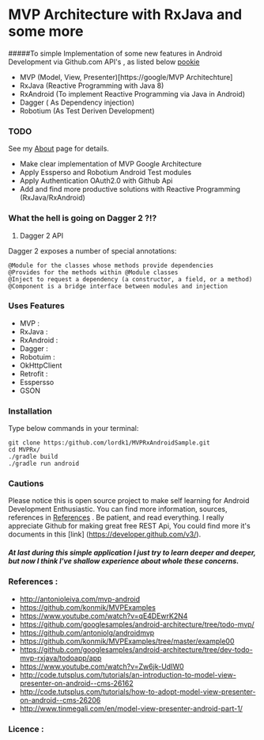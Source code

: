 # MVP Architecture with RxJava and some more 

#####To simple Implementation of some new features in Android Development via Github.com API's , as listed below
[pookie](#pookie)

- MVP (Model, View, Presenter)[https://google/MVP Architechture]
- RxJava (Reactive Programming with Java 8)
- RxAndroid (To implement Reactive Programming via Java in Android)
- Dagger ( As Dependency injection)
- Robotium (As Test Deriven Development)
 
### TODO
See my [About](#110) page for details.   

- Make clear implementation of MVP Google Architecture
- Apply Essperso and Robotium Android Test modules
- Apply Authentication OAuth2.0 with Github Api
- Add and find more productive solutions with Reactive Programming (RxJava/RxAndroid) 

### What the hell is going on Dagger 2 ?!? 
1. Dagger 2 API

Dagger 2 exposes a number of special annotations:

    @Module for the classes whose methods provide dependencies
    @Provides for the methods within @Module classes
    @Inject to request a dependency (a constructor, a field, or a method)
    @Component is a bridge interface between modules and injection


 
 
### Uses Features
 - MVP :
 - RxJava :
 - RxAndroid :
 - Dagger :
 - Robotuim :
 - OkHttpClient
 - Retrofit :
 - Esspersso
 - GSON
 
   
### Installation
Type below commands in your terminal:

    git clone https:/github.com/lordk1/MVPRxAndroidSample.git
    cd MVPRx/
    ./gradle build
    ./gradle run android

### Cautions 
Please notice this is open source project to make self learning for Android Development Enthusiastic.
You can find more information, sources, references in [References](#112) .
Be patient, and read everything.
I really appreciate Github for making great free REST Api, You could find more it's documents in this [link] (https://developer.github.com/v3/).
##### At last during this simple application I just try to learn deeper and deeper, but now I think I've shallow experience about whole these concerns.

### References :
 - http://antonioleiva.com/mvp-android
 - https://github.com/konmik/MVPExamples
 - https://www.youtube.com/watch?v=qE4DEwrK2N4
 - https://github.com/googlesamples/android-architecture/tree/todo-mvp/
 - https://github.com/antoniolg/androidmvp
 - https://github.com/konmik/MVPExamples/tree/master/example00
 - https://github.com/googlesamples/android-architecture/tree/dev-todo-mvp-rxjava/todoapp/app
 - https://www.youtube.com/watch?v=Zw6jk-UdIW0
 - http://code.tutsplus.com/tutorials/an-introduction-to-model-view-presenter-on-android--cms-26162
 - http://code.tutsplus.com/tutorials/how-to-adopt-model-view-presenter-on-android--cms-26206
 - http://www.tinmegali.com/en/model-view-presenter-android-part-1/
 

  

### Licence :
<a name="pookie"></a>


